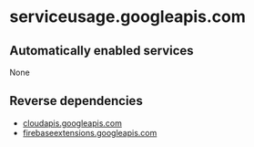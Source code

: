 # serviceusage.googleapis.com

## Automatically enabled services

None

## Reverse dependencies

* [cloudapis.googleapis.com](../cloudapis.googleapis.com/)
* [firebaseextensions.googleapis.com](../firebaseextensions.googleapis.com/)
